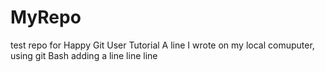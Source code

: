 # MyRepo
test repo for Happy Git User Tutorial
A line I wrote on my local comuputer, using git Bash
adding a line line line

